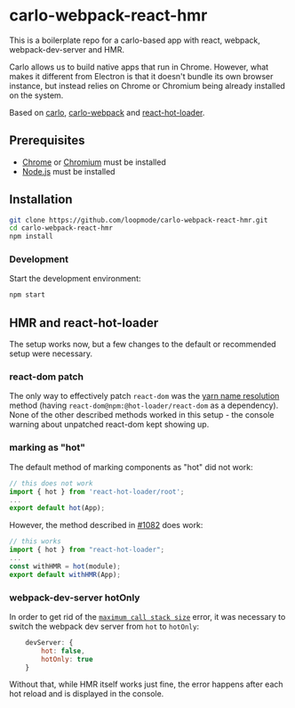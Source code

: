 # carlo-webpack-react-hmr

This is a boilerplate repo for a carlo-based app with react, webpack, webpack-dev-server and HMR.

Carlo allows us to build native apps that run in Chrome. However, what makes it different from Electron is that it doesn't bundle its own browser instance, but instead relies on Chrome or Chromium being already installed on the system.

Based on [carlo](https://www.npmjs.com/package/carlo), [carlo-webpack](https://www.npmjs.com/package/carlo-webpack) and [react-hot-loader](https://www.npmjs.com/package/react-hot-loader).

## Prerequisites

-   [Chrome](https://www.google.com/chrome/) or [Chromium](https://www.chromium.org/getting-involved/download-chromium) must be installed
-   [Node.js](https://nodejs.org/en/download/) must be installed

## Installation

```bash
git clone https://github.com/loopmode/carlo-webpack-react-hmr.git
cd carlo-webpack-react-hmr
npm install
```

### Development

Start the development environment:

```bash
npm start
```

## HMR and react-hot-loader

The setup works now, but a few changes to the default or recommended setup were necessary.

### react-dom patch

The only way to effectively patch `react-dom` was the [yarn name resolution](https://github.com/gaearon/react-hot-loader#react--dom) method (having `react-dom@npm:@hot-loader/react-dom` as a dependency).  
None of the other described methods worked in this setup - the console warning about unpatched react-dom kept showing up.

### marking as "hot"

The default method of marking components as "hot" did not work:

```jsx
// this does not work
import { hot } from 'react-hot-loader/root';
...
export default hot(App);
```

However, the method described in [#1082](https://github.com/gaearon/react-hot-loader/issues/1082) does work:

```jsx
// this works
import { hot } from "react-hot-loader";
...
const withHMR = hot(module);
export default withHMR(App);
```

### webpack-dev-server hotOnly

In order to get rid of the [`maximum call stack size`](https://github.com/gaearon/react-hot-loader/blob/master/docs/Troubleshooting.md#uncaught-rangeerror-maximum-call-stack-size-exceeded) error, it was necessary to switch the webpack dev server from `hot` to `hotOnly`:

```js
    devServer: {
        hot: false,
        hotOnly: true
    }
```

Without that, while HMR itself works just fine, the error happens after each hot reload and is displayed in the console.
